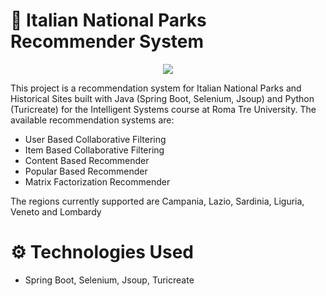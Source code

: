 # :movie_camera: Italian National Parks Recommender System

<p align="center">
    <img src="https://www.unospitearoma.it/wp-content/uploads/2019/01/47-1.jpg">
</p>

This project is a recommendation system for Italian National Parks and Historical Sites built with Java (Spring Boot, Selenium, Jsoup) and Python (Turicreate) for the Intelligent Systems course at Roma Tre University. The available recommendation systems are:


* User Based Collaborative Filtering
* Item Based Collaborative Filtering
* Content Based Recommender
* Popular Based Recommender
* Matrix Factorization Recommender

The regions currently supported are Campania, Lazio, Sardinia, Liguria, Veneto and Lombardy

# :gear: Technologies Used
* Spring Boot, Selenium, Jsoup, Turicreate
